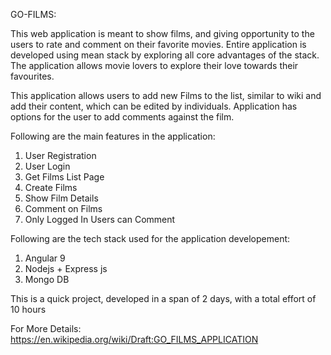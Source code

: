 
GO-FILMS:

This web application is meant to show films, and giving opportunity to the users to rate and comment on their favorite movies.
Entire application is developed using mean stack by exploring all core advantages of the stack. The application allows movie 
lovers to explore their love towards their favourites.

This application allows users to add new Films to the list, similar to wiki and add their content, which can be edited by 
individuals. Application has options for the user to add comments against the film. 

Following are the main features in the application:

1. User Registration
2. User Login
3. Get Films List Page
4. Create Films
5. Show Film Details
6. Comment on Films
7. Only Logged In Users can Comment

Following are the tech stack used for the application developement:

1. Angular 9
2. Nodejs + Express js
3. Mongo DB


This is a quick project, developed in a span of 2 days, with a total effort of 10 hours


For More Details: https://en.wikipedia.org/wiki/Draft:GO_FILMS_APPLICATION
